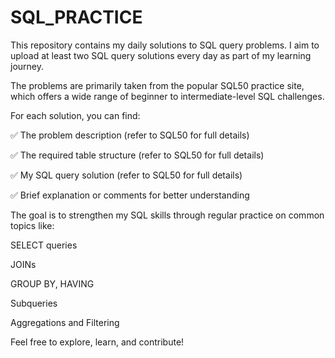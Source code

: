 # SQL_PRACTICE
This repository contains my daily solutions to SQL query problems. I aim to upload at least two SQL query solutions every day as part of my learning journey.

The problems are primarily taken from the popular SQL50 practice site, which offers a wide range of beginner to intermediate-level SQL challenges.

For each solution, you can find:

✅ The problem description (refer to SQL50 for full details)

✅ The required table structure (refer to SQL50 for full details)

✅ My SQL query solution (refer to SQL50 for full details)

✅ Brief explanation or comments for better understanding

The goal is to strengthen my SQL skills through regular practice on common topics like:

SELECT queries

JOINs

GROUP BY, HAVING

Subqueries

Aggregations and Filtering

Feel free to explore, learn, and contribute!

